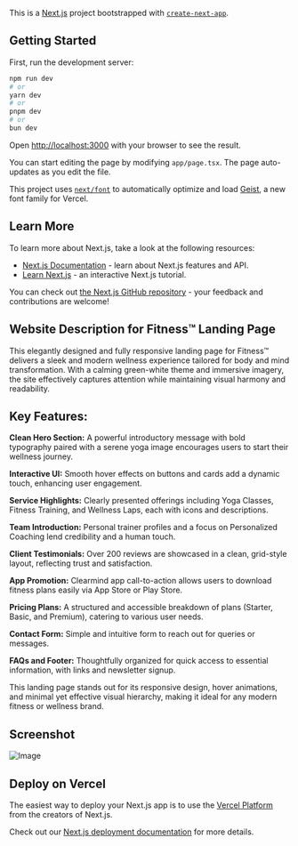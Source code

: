 This is a [Next.js](https://nextjs.org) project bootstrapped with [`create-next-app`](https://nextjs.org/docs/app/api-reference/cli/create-next-app).

## Getting Started

First, run the development server:

```bash
npm run dev
# or
yarn dev
# or
pnpm dev
# or
bun dev
```

Open [http://localhost:3000](http://localhost:3000) with your browser to see the result.

You can start editing the page by modifying `app/page.tsx`. The page auto-updates as you edit the file.

This project uses [`next/font`](https://nextjs.org/docs/app/building-your-application/optimizing/fonts) to automatically optimize and load [Geist](https://vercel.com/font), a new font family for Vercel.

## Learn More

To learn more about Next.js, take a look at the following resources:

- [Next.js Documentation](https://nextjs.org/docs) - learn about Next.js features and API.
- [Learn Next.js](https://nextjs.org/learn) - an interactive Next.js tutorial.

You can check out [the Next.js GitHub repository](https://github.com/vercel/next.js) - your feedback and contributions are welcome!

## Website Description for Fitness™ Landing Page

This elegantly designed and fully responsive landing page for Fitness™ delivers a sleek and modern wellness experience tailored for body and mind transformation. With a calming green-white theme and immersive imagery, the site effectively captures attention while maintaining visual harmony and readability.

## Key Features:
**Clean Hero Section:** A powerful introductory message with bold typography paired with a serene yoga image encourages users to start their wellness journey.

**Interactive UI:** Smooth hover effects on buttons and cards add a dynamic touch, enhancing user engagement.

**Service Highlights:** Clearly presented offerings including Yoga Classes, Fitness Training, and Wellness Laps, each with icons and descriptions.

**Team Introduction:** Personal trainer profiles and a focus on Personalized Coaching lend credibility and a human touch.

**Client Testimonials:** Over 200 reviews are showcased in a clean, grid-style layout, reflecting trust and satisfaction.

**App Promotion:** Clearmind app call-to-action allows users to download fitness plans easily via App Store or Play Store.

**Pricing Plans:** A structured and accessible breakdown of plans (Starter, Basic, and Premium), catering to various user needs.

**Contact Form:** Simple and intuitive form to reach out for queries or messages.

**FAQs and Footer:** Thoughtfully organized for quick access to essential information, with links and newsletter signup.

This landing page stands out for its responsive design, hover animations, and minimal yet effective visual hierarchy, making it ideal for any modern fitness or wellness brand.





## Screenshot
![Image](https://github.com/user-attachments/assets/96021084-d31d-4312-9245-f89f68506df9)

## Deploy on Vercel

The easiest way to deploy your Next.js app is to use the [Vercel Platform](https://vercel.com/new?utm_medium=default-template&filter=next.js&utm_source=create-next-app&utm_campaign=create-next-app-readme) from the creators of Next.js.

Check out our [Next.js deployment documentation](https://nextjs.org/docs/app/building-your-application/deploying) for more details.
